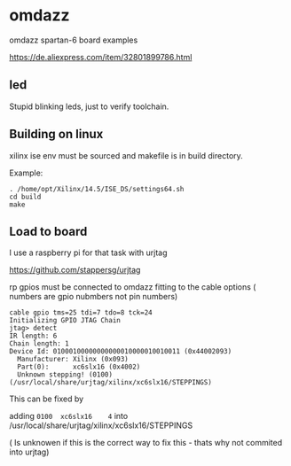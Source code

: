 # omdazz
omdazz spartan-6 board examples

https://de.aliexpress.com/item/32801899786.html

## led

Stupid blinking leds, just to verify toolchain.

## Building on linux

xilinx ise env must be sourced and makefile is in build directory.

Example:
```
. /home/opt/Xilinx/14.5/ISE_DS/settings64.sh
cd build
make
```

## Load to board

I use a raspberry pi for that task with urjtag 

https://github.com/stappersg/urjtag

rp gpios must be connected to omdazz fitting to the cable options ( numbers are gpio nubmbers not pin numbers)

```
cable gpio tms=25 tdi=7 tdo=8 tck=24
Initializing GPIO JTAG Chain
jtag> detect
IR length: 6
Chain length: 1
Device Id: 01000100000000000010000010010011 (0x44002093) 
  Manufacturer: Xilinx (0x093)
  Part(0):      xc6slx16 (0x4002)
  Unknown stepping! (0100) (/usr/local/share/urjtag/xilinx/xc6slx16/STEPPINGS)
```

This can be fixed by

adding ```0100	xc6slx16	4``` into /usr/local/share/urjtag/xilinx/xc6slx16/STEPPINGS

( Is unknowen if this is the correct way to fix this - thats why not commited into urjtag)
